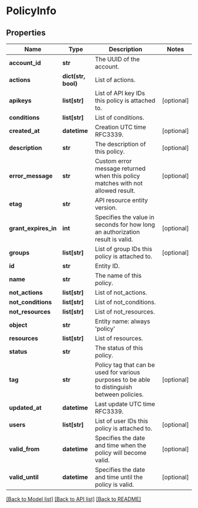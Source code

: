 # PolicyInfo

## Properties
Name | Type | Description | Notes
------------ | ------------- | ------------- | -------------
**account_id** | **str** | The UUID of the account. | 
**actions** | **dict(str, bool)** | List of actions. | 
**apikeys** | **list[str]** | List of API key IDs this policy is attached to. | [optional] 
**conditions** | **list[str]** | List of conditions. | 
**created_at** | **datetime** | Creation UTC time RFC3339. | [optional] 
**description** | **str** | The description of this policy. | [optional] 
**error_message** | **str** | Custom error message returned when this policy matches with not allowed result. | [optional] 
**etag** | **str** | API resource entity version. | 
**grant_expires_in** | **int** | Specifies the value in seconds for how long an authorization result is valid. | [optional] 
**groups** | **list[str]** | List of group IDs this policy is attached to. | [optional] 
**id** | **str** | Entity ID. | 
**name** | **str** | The name of this policy. | 
**not_actions** | **list[str]** | List of not_actions. | 
**not_conditions** | **list[str]** | List of not_conditions. | 
**not_resources** | **list[str]** | List of not_resources. | 
**object** | **str** | Entity name: always &#39;policy&#39; | 
**resources** | **list[str]** | List of resources. | 
**status** | **str** | The status of this policy. | 
**tag** | **str** | Policy tag that can be used for various purposes to be able to distinguish between policies. | [optional] 
**updated_at** | **datetime** | Last update UTC time RFC3339. | 
**users** | **list[str]** | List of user IDs this policy is attached to. | [optional] 
**valid_from** | **datetime** | Specifies the date and time when the policy will become valid. | [optional] 
**valid_until** | **datetime** | Specifies the date and time until the policy is valid. | [optional] 

[[Back to Model list]](../README.md#documentation-for-models) [[Back to API list]](../README.md#documentation-for-api-endpoints) [[Back to README]](../README.md)


